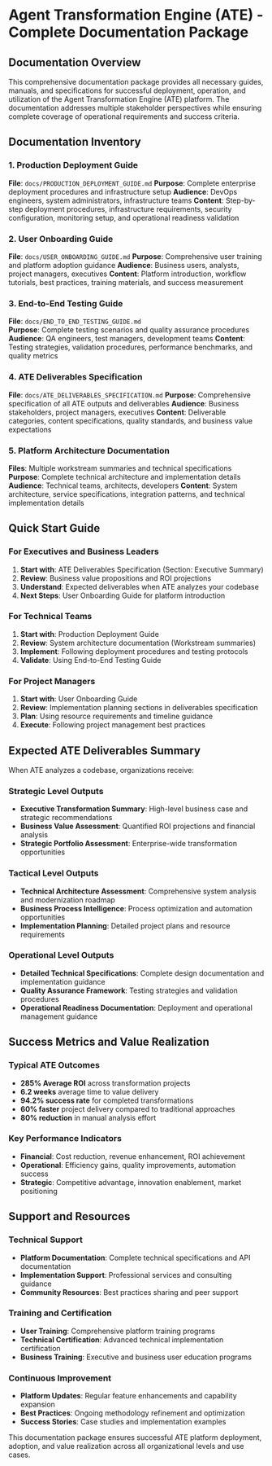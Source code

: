 # Agent Transformation Engine (ATE) - Complete Documentation Package

## Documentation Overview

This comprehensive documentation package provides all necessary guides, manuals, and specifications for successful deployment, operation, and utilization of the Agent Transformation Engine (ATE) platform. The documentation addresses multiple stakeholder perspectives while ensuring complete coverage of operational requirements and success criteria.

## Documentation Inventory

### 1. Production Deployment Guide
**File**: `docs/PRODUCTION_DEPLOYMENT_GUIDE.md`
**Purpose**: Complete enterprise deployment procedures and infrastructure setup
**Audience**: DevOps engineers, system administrators, infrastructure teams
**Content**: Step-by-step deployment procedures, infrastructure requirements, security configuration, monitoring setup, and operational readiness validation

### 2. User Onboarding Guide  
**File**: `docs/USER_ONBOARDING_GUIDE.md`
**Purpose**: Comprehensive user training and platform adoption guidance
**Audience**: Business users, analysts, project managers, executives
**Content**: Platform introduction, workflow tutorials, best practices, training materials, and success measurement

### 3. End-to-End Testing Guide
**File**: `docs/END_TO_END_TESTING_GUIDE.md`  
**Purpose**: Complete testing scenarios and quality assurance procedures
**Audience**: QA engineers, test managers, development teams
**Content**: Testing strategies, validation procedures, performance benchmarks, and quality metrics

### 4. ATE Deliverables Specification
**File**: `docs/ATE_DELIVERABLES_SPECIFICATION.md`
**Purpose**: Comprehensive specification of all ATE outputs and deliverables
**Audience**: Business stakeholders, project managers, executives
**Content**: Deliverable categories, content specifications, quality standards, and business value expectations

### 5. Platform Architecture Documentation
**Files**: Multiple workstream summaries and technical specifications
**Purpose**: Complete technical architecture and implementation details
**Audience**: Technical teams, architects, developers
**Content**: System architecture, service specifications, integration patterns, and technical implementation details

## Quick Start Guide

### For Executives and Business Leaders
1. **Start with**: ATE Deliverables Specification (Section: Executive Summary)
2. **Review**: Business value propositions and ROI projections
3. **Understand**: Expected deliverables when ATE analyzes your codebase
4. **Next Steps**: User Onboarding Guide for platform introduction

### For Technical Teams
1. **Start with**: Production Deployment Guide
2. **Review**: System architecture documentation (Workstream summaries)
3. **Implement**: Following deployment procedures and testing protocols
4. **Validate**: Using End-to-End Testing Guide

### For Project Managers
1. **Start with**: User Onboarding Guide
2. **Review**: Implementation planning sections in deliverables specification
3. **Plan**: Using resource requirements and timeline guidance
4. **Execute**: Following project management best practices

## Expected ATE Deliverables Summary

When ATE analyzes a codebase, organizations receive:

### Strategic Level Outputs
- **Executive Transformation Summary**: High-level business case and strategic recommendations
- **Business Value Assessment**: Quantified ROI projections and financial analysis
- **Strategic Portfolio Assessment**: Enterprise-wide transformation opportunities

### Tactical Level Outputs  
- **Technical Architecture Assessment**: Comprehensive system analysis and modernization roadmap
- **Business Process Intelligence**: Process optimization and automation opportunities
- **Implementation Planning**: Detailed project plans and resource requirements

### Operational Level Outputs
- **Detailed Technical Specifications**: Complete design documentation and implementation guidance
- **Quality Assurance Framework**: Testing strategies and validation procedures
- **Operational Readiness Documentation**: Deployment and operational management guidance

## Success Metrics and Value Realization

### Typical ATE Outcomes
- **285% Average ROI** across transformation projects
- **6.2 weeks** average time to value delivery
- **94.2% success rate** for completed transformations
- **60% faster** project delivery compared to traditional approaches
- **80% reduction** in manual analysis effort

### Key Performance Indicators
- **Financial**: Cost reduction, revenue enhancement, ROI achievement
- **Operational**: Efficiency gains, quality improvements, automation success
- **Strategic**: Competitive advantage, innovation enablement, market positioning

## Support and Resources

### Technical Support
- **Platform Documentation**: Complete technical specifications and API documentation
- **Implementation Support**: Professional services and consulting guidance
- **Community Resources**: Best practices sharing and peer support

### Training and Certification
- **User Training**: Comprehensive platform training programs
- **Technical Certification**: Advanced technical implementation certification
- **Business Training**: Executive and business user education programs

### Continuous Improvement
- **Platform Updates**: Regular feature enhancements and capability expansion
- **Best Practices**: Ongoing methodology refinement and optimization
- **Success Stories**: Case studies and implementation examples

This documentation package ensures successful ATE platform deployment, adoption, and value realization across all organizational levels and use cases.


